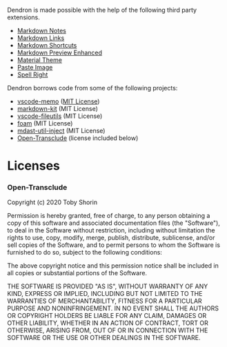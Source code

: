 Dendron is made possible with the help of the following third party extensions.

- [Markdown Notes](https://marketplace.visualstudio.com/items?itemName=kortina.vscode-markdown-notes)
- [Markdown Links](https://marketplace.visualstudio.com/items?itemName=tchayen.markdown-links)
- [Markdown Shortcuts](https://marketplace.visualstudio.com/items?itemName=mdickin.markdown-shortcuts)
- [Markdown Preview Enhanced](https://marketplace.visualstudio.com/items?itemName=shd101wyy.markdown-preview-enhanced)
- [Material Theme](https://marketplace.visualstudio.com/items?itemName=equinusocio.vsc-material-theme)
- [Paste Image](https://marketplace.visualstudio.com/items?itemName=mushan.vscode-paste-image)
- [Spell Right](https://marketplace.visualstudio.com/items?itemName=ban.spellright)

Dendron borrows code from some of the following projects:

- [vscode-memo](https://github.com/svsool/vscode-memo) ([MIT License](https://github.com/svsool/vscode-memo/blob/master/LICENSE))
- [markdown-kit](https://github.com/svsool/vscode-markdown-kit) (MIT License)
- [vscode-fileutils](https://tweetdeck.twitter.com/) (MIT License)
- [foam](https://github.com/foambubble/foam) (MIT License)
- [mdast-util-inject](https://github.com/anandthakker/mdast-util-inject) (MIT License)
- [Open-Transclude](https://github.com/tobyshorin/Open-Transclude) (license included below)

# Licenses

### Open-Transclude

Copyright (c) 2020 Toby Shorin

Permission is hereby granted, free of charge, to any person obtaining a copy of this software and associated documentation files (the "Software"), to deal in the Software without restriction, including without limitation the rights to use, copy, modify, merge, publish, distribute, sublicense, and/or sell copies of the Software, and to permit persons to whom the Software is furnished to do so, subject to the following conditions:

The above copyright notice and this permission notice shall be included in all copies or substantial portions of the Software.

THE SOFTWARE IS PROVIDED "AS IS", WITHOUT WARRANTY OF ANY KIND, EXPRESS OR IMPLIED, INCLUDING BUT NOT LIMITED TO THE WARRANTIES OF MERCHANTABILITY, FITNESS FOR A PARTICULAR PURPOSE AND NONINFRINGEMENT. IN NO EVENT SHALL THE AUTHORS OR COPYRIGHT HOLDERS BE LIABLE FOR ANY CLAIM, DAMAGES OR OTHER LIABILITY, WHETHER IN AN ACTION OF CONTRACT, TORT OR OTHERWISE, ARISING FROM, OUT OF OR IN CONNECTION WITH THE SOFTWARE OR THE USE OR OTHER DEALINGS IN THE SOFTWARE.
